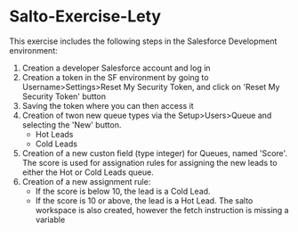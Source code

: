 # Salto-Exercise-Lety

This exercise includes the following steps in the Salesforce Development environment:
1. Creation a developer Salesforce account and log in
2. Creation a token in the SF environment by going to Username>Settings>Reset My Security Token, and click on 'Reset My Security Token' button
3. Saving the token where you can then access it
4. Creation of twon new queue types via the Setup>Users>Queue and selecting the 'New' button.
    - Hot Leads
    - Cold Leads 
 5. Creation of a new custon field (type integer) for Queues, named 'Score'.
    The score is used for assignation rules for assigning the new leads to either the Hot or Cold Leads queue.
 6. Creation of a new assignment rule:
    - If the score is below 10, the lead is a Cold Lead.
    - If the score is 10 or above, the lead is a Hot Lead.
The salto workspace is also created, however the fetch instruction is missing a variable
